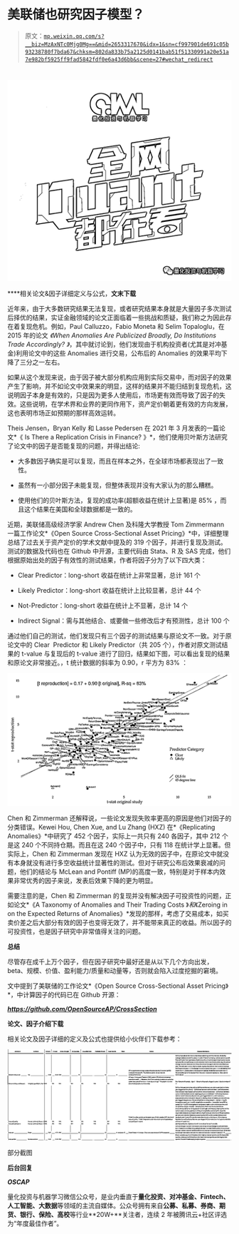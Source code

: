 # 美联储也研究因子模型？

> 原文：[`mp.weixin.qq.com/s?__biz=MzAxNTc0Mjg0Mg==&mid=2653317670&idx=1&sn=cf997901de691c05b93238780f7bda67&chksm=802da833b75a2125d0141bab51f51330991a20e51a7e982bf5925ff9fad5842fdf0e6a43d6bb&scene=27#wechat_redirect`](http://mp.weixin.qq.com/s?__biz=MzAxNTc0Mjg0Mg==&mid=2653317670&idx=1&sn=cf997901de691c05b93238780f7bda67&chksm=802da833b75a2125d0141bab51f51330991a20e51a7e982bf5925ff9fad5842fdf0e6a43d6bb&scene=27#wechat_redirect)

# 

![](img/817c601fc026ccfe2ee840069c1e016b.png)

****相关论文&因子详细定义与公式，****文末下载****

近年来，由于大多数研究结果无法复现，或者研究结果本身就是大量因子多次测试后择优的结果，实证金融领域的论文正面临着一些挑战和质疑，我们称之为因此存在着复现危机。例如，Paul Calluzzo，Fabio Moneta 和 Selim Topaloglu，在 2015 年的论文 *《When Anomalies Are Publicized Broadly, Do Institutions Trade Accordingly? 》*，其中就讨论到，他们发现由于机构投资者(尤其是对冲基金)利用论文中的这些 Anomalies 进行交易，公布后的 Anomalies 的效果平均下降了三分之一左右。

如果从这个发现来说，由于因子被大部分机构应用到实际交易中，而对因子的效果产生了影响，并不如论文中效果来的明显，这样的结果并不能归结到复现危机，这说明因子本身是有效的，只是因为更多人使用后，市场更有效而导致了因子的失效。这些说明，在学术界和业界的更同作用下，资产定价朝着更有效的方向发展，这也表明市场正如预期的那样高效运转。

Theis Jensen，Bryan Kelly 和 Lasse Pedersen 在 2021 年 3 月发表的一篇论文*《 Is There a Replication Crisis in Finance? 》*，他们使用贝叶斯方法研究了论文中的因子是否能复现的问题，并得出结论:

*   大多数因子确实是可以复现，而且在样本之外，在全球市场都表现出了一致性。

*   虽然有一小部分因子未能复现，但整体表现并没有大家认为的那么糟糕。

*   使用他们的贝叶斯方法，复现的成功率(超额收益在统计上显著)是 85% ，而且这个结果在美国和全球数据都是一致的。

近期，美联储高级经济学家 Andrew Chen 及科隆大学教授 Tom Zimmermann 一篇工作论文*《Open Source Cross-Sectional Asset Pricing》*中，详细整理总结了过去关于资产定价的学术文献中提及的 319 个因子，并进行复现及测试。测试的数据及代码也在 Github 中开源，主要代码由 Stata、R 及 SAS 完成，他们根据原始出处的因子有效性的测试结果，作者将因子分为了以下四大类：

*   Clear Predictor：long-short 收益在统计上非常显著，总计 161 个

*   Likely Predictor：long-short 收益在统计上比较显著，总计 44 个

*   Not-Predictor：long-short 收益在统计上不显著，总计 14 个

*   Indirect Signal：需与其他结合、或要做一些修改后才有预测性，总计 100 个

通过他们自己的测试，他们发现只有三个因子的测试结果与原论文不一致。对于原论文中的 Clear  Predictor 和 Likely Predictor（共 205 个），作者对原文测试结果的 t-value 与复现后的 t-value 进行了回归，结果如下图，可以看出复现的结果和原论文非常接近。，t 统计数据的斜率为 0.90，r 平方为 83% ：

![](img/a4643733bf7646739de56d5dc05ea4d3.png)

Chen 和 Zimmerman 还解释说，一些论文发现失败率更高的原因是他们对因子的分类错误。Kewei Hou, Chen Xue, and Lu Zhang (HXZ) 在*《Replicating Anomalies》*中研究了 452 个因子，实际上一共只有 240 各因子，其中 212 个是这 240 个不同持仓期。而且在这 240 个因子中，只有 118 在统计学上显著。但实际上，Chen 和 Zimmerman 发现在 HXZ 认为无效的因子中，在原论文中就没有本身就没有进行多空收益统计显著性的测试。但对于研究公布后效果衰减的问题，他们的结论与 McLean and Pontiff (MP)的高度一致，特别是对于样本内效果非常优秀的因子来说，发表后效果下降的更为明显。

需要注意的是，Chen 和 Zimmerman 的复现并没有解决因子可投资性的问题，正如论文*《A Taxonomy of Anomalies and Their Trading Costs 》*和*《Zeroing in on the Expected Returns of Anomalies》*发现的那样，考虑了交易成本，如买卖价差之后大部分有效的因子也变得无效了，并不能带来真正的收益。所以因子的可投资性，也是因子研究中非常值得关注的问题。

**总结**

尽管存在成千上万个因子，但在因子研究中最好还是从以下几个方向出发，beta、规模、价值、盈利能力/质量和动量等，否则就会陷入过度挖掘的窘境。

文中提到了美联储的工作论文*《Open Source Cross-Sectional Asset Pricing》*，中计算因子的代码已在 Github 开源：

***https://github.com/OpenSourceAP/CrossSection***

**论文、因子介绍下载**

相关论文及因子详细的定义及公式也提供给小伙伴们下载参考：

![](img/8dd1c978cdc0a82aa16c3e7130d4855c.png)

部分截图

**后台回复**

***OSCAP***

量化投资与机器学习微信公众号，是业内垂直于**量化投资、对冲基金、Fintech、人工智能、大数据**等领域的主流自媒体。公众号拥有来自**公募、私募、券商、期货、银行、保险、高校**等行业**20W+**关注者，连续 2 年被腾讯云+社区评选为“年度最佳作者”。